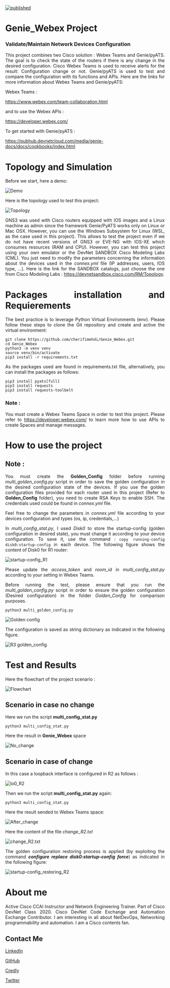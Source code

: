 [![published](https://static.production.devnetcloud.com/codeexchange/assets/images/devnet-published.svg)](https://developer.cisco.com/codeexchange/github/repo/cherifimehdi/Genie_Webex)

# Genie_Webex Project

### Validate/Maintain Network Devices Configuration 

<div style="text-align: justify">
This project combines two Cisco solution : Webex Teams and Genie/pyATS.
The goal is to check the state of the routers if there is any change in the desired configuration.
Cisco Webex Teams is used to receive alerts for the result: Configuration change or not. Genie/pyATS is used to test and compare the configuration with its functions and APIs.
Here are the links for more information about Webex Teams and Genie/pyATS:

Webex Teams : 

https://www.webex.com/team-collaboration.html 

and to use the Webex APIs : 

https://developer.webex.com/ 

To get started with Genie/pyATS : 

https://pubhub.devnetcloud.com/media/genie-docs/docs/cookbooks/index.html 

# Topology and Simulation

Before we start, here a demo:

![Demo](./Images/Genie_Webex_Demo.GIF)

Here is the topology used to test this project:

![Topology](./Images/Topology.png)

GNS3 was used with Cisco routers equipped with IOS images and a Linux machine as admin since the framework Genie/PyATS works only on Linux or Mac OSX. However, you can use the Windows Subsystem for Linux (WSL, as the case used in this project). This allows to test the project even if we do not have recent versions of GNS3 or EVE-NG with IOS-XE which consumes resources (RAM and CPU). However, you can test this project using your own emulator or the DevNet SANDBOX Cisco Modeling Labs (CML). You just need to modify the parameters concerning the information about the devices used in the _connex.yml_ file (IP addresses, users, IOS type, ...). Here is the link for the SANDBOX catalogs, just choose the one from Cisco Modeling Labs : https://devnetsandbox.cisco.com/RM/Topology.

# Packages installation and Requierements

The best practice is to leverage Python Virtual Environments (env). Please follow these steps to clone the Git repository and create and active the virtual environment:

```
git clone https://github.com/cherifimehdi/Genie_Webex.git
cd Genie_Webex
python3 -m venv venv
source venv/bin/activate
pip3 install -r requirements.txt
```

As the packages used are found in requirements.txt file, alternatively, you can install the packages as follows: 

```
pip3 install pyats[full]
pip3 install requests
pip3 install requests-toolbelt
```

### Note : 

You must create a Webex Teams Space in order to test this project. Please refer to https://developer.webex.com/ to learn more how to use APIs to create Spaces and manage messages.

# How to use the project
## Note : 
You must create the __Golden_Config__ folder before running _multi_golden_config.py_ script in order to save the golden configuration in the desired configuration state of the devices.
If you use the golden configuration files provided for each router used in this project (Refer to __Golden_Config__ folder), you need to create RSA Keys to enable SSH. The credentials used could be found in _connex.yml_ file. 

Feel free to change the parameters in _connex.yml_ file  according to your devices configuration and types (os, ip, credentials,...)

In _multi_config_stat.py_, I used _Disk0_ to store the startup-config (golden configuration in desired state), you must change it according to your device configuration. To save it, use the command : ``` copy running-config disk0:startup-config ``` in each device. The following figure shows the content of Disk0 for R1 router:

![startup-config_R1](./Images/startup-config_R1.png)

Please update the _access_token_ and  _room_id_ in _multi_config_stat.py_ according to your setting in Webex Teams.

Before running the test, please ensure that you run the _multi_golden_config.py_ script in order to ensure the golden configuration (Desired configuration) in the folder _Golden_Config_ for comparison purposes.

 ```
python3 multi_golden_config.py
```

![Golden config](./Images/golden_config_tree.png)

The configuration is saved as string dictionary as indicated in the following figure.

![R3 golden_config](./Images/golden_config_R3.png)

# Test and Results

Here the flowchart of the project scenario : 

![Flowchart](./Images/Flowchart.png)


## Scenario in case no change

Here we run the script __multi_config_stat.py__

 ```
python3 multi_config_stat.py
```

Here the result in __Genie_Webex__ space

![No_change](./Images/No_change.png)


## Scenario in case of change

In this case a loopback interface is configured in R2 as follows : 

![lo0_R2](./Images/lo0_R2.png)

Then we run the script __multi_config_stat.py__ again:

 ```
python3 multi_config_stat.py
```

Here the result sended to Webex Teams space:

![After_change](./Images/After_change.png)

Here the content of the file _change_R2.txt_

![change_R2.txt](./Images/change_R2.txt.png)

The golden configuration restoring process is applied (by exploiting the command ___configure replace disk0:startup-config force___) as indicated in the following figure:

![startup-config_restoring_R2](./Images/startup-config_restoring_R2.png)


# About me

Active Cisco CCAI Instructor and Network Engineering Trainer. Part of Cisco DevNet Class 2020. Cisco DevNet Code Exchange and Automation Exchange Contributor.
I am interesting in all about NetDevOps, Networking programmability and automation. I am a Cisco contents fan.

## Contact Me

[LinkedIn](https://www.linkedin.com/in/mehdi-cherifi) 

[GitHub](https://github.com/cherifimehdi)

[Credly](https://www.credly.com/users/mehdi-cherifi/badges)

[Twitter](https://twitter.com/LocketKeepsake)
